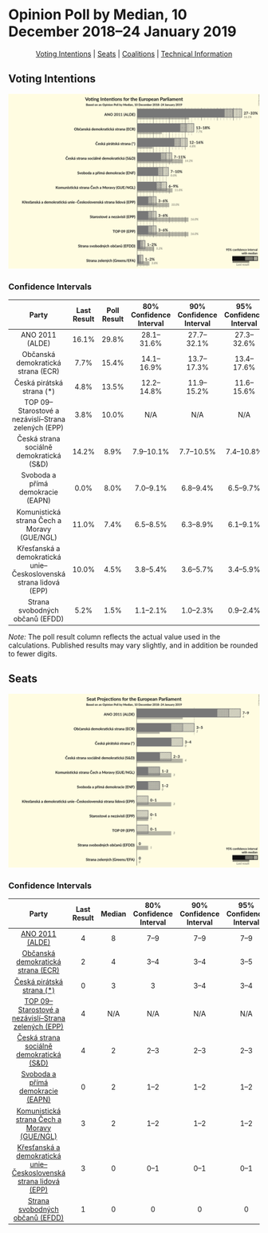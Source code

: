 # Opinion Poll by Median, 10 December 2018–24 January 2019

<p align="center"><a href="#voting-intentions">Voting Intentions</a> | <a href="#seats">Seats</a> | <a href="#coalitions">Coalitions</a> | <a href="#technical-information">Technical Information</a></p>

## Voting Intentions

![Graph with voting intentions not yet produced](2019-01-24-Median.png "Voting Intentions")

### Confidence Intervals

| Party | Last Result | Poll Result | 80% Confidence Interval | 90% Confidence Interval | 95% Confidence Interval | 99% Confidence Interval |
|:-----:|:-----------:|:-----------:|:-----------------------:|:-----------------------:|:-----------------------:|:-----------------------:|
| ANO 2011 (ALDE) | 16.1% | 29.8% | 28.1–31.6% |27.7–32.1% |27.3–32.6% |26.4–33.5% |
| Občanská demokratická strana (ECR) | 7.7% | 15.4% | 14.1–16.9% |13.7–17.3% |13.4–17.6% |12.8–18.4% |
| Česká pirátská strana (*) | 4.8% | 13.5% | 12.2–14.8% |11.9–15.2% |11.6–15.6% |11.0–16.3% |
| TOP 09–Starostové a nezávislí–Strana zelených (EPP) | 3.8% | 10.0% | N/A |N/A |N/A |N/A |
| Česká strana sociálně demokratická (S&D) | 14.2% | 8.9% | 7.9–10.1% |7.7–10.5% |7.4–10.8% |7.0–11.4% |
| Svoboda a přímá demokracie (EAPN) | 0.0% | 8.0% | 7.0–9.1% |6.8–9.4% |6.5–9.7% |6.1–10.3% |
| Komunistická strana Čech a Moravy (GUE/NGL) | 11.0% | 7.4% | 6.5–8.5% |6.3–8.9% |6.1–9.1% |5.6–9.7% |
| Křesťanská a demokratická unie–Československá strana lidová (EPP) | 10.0% | 4.5% | 3.8–5.4% |3.6–5.7% |3.4–5.9% |3.1–6.4% |
| Strana svobodných občanů (EFDD) | 5.2% | 1.5% | 1.1–2.1% |1.0–2.3% |0.9–2.4% |0.8–2.7% |

*Note:* The poll result column reflects the actual value used in the calculations. Published results may vary slightly, and in addition be rounded to fewer digits.

## Seats

![Graph with seats not yet produced](2019-01-24-Median-seats.png "Seats")

### Confidence Intervals

| Party | Last Result | Median | 80% Confidence Interval | 90% Confidence Interval | 95% Confidence Interval | 99% Confidence Interval |
|:-----:|:-----------:|:------:|:-----------------------:|:-----------------------:|:-----------------------:|:-----------------------:|
| <a href="#ano-2011-(alde)">ANO 2011 (ALDE)</a> | 4 | 8 | 7–9 |7–9 |7–9 |6–9 |
| <a href="#občanská-demokratická-strana-(ecr)">Občanská demokratická strana (ECR)</a> | 2 | 4 | 3–4 |3–4 |3–5 |3–5 |
| <a href="#česká-pirátská-strana-(*)">Česká pirátská strana (*)</a> | 0 | 3 | 3 |3–4 |3–4 |3–4 |
| <a href="#top-09–starostové-a-nezávislí–strana-zelených-(epp)">TOP 09–Starostové a nezávislí–Strana zelených (EPP)</a> | 4 | N/A | N/A |N/A |N/A |N/A |
| <a href="#česká-strana-sociálně-demokratická-(s&d)">Česká strana sociálně demokratická (S&D)</a> | 4 | 2 | 2–3 |2–3 |2–3 |1–3 |
| <a href="#svoboda-a-přímá-demokracie-(eapn)">Svoboda a přímá demokracie (EAPN)</a> | 0 | 2 | 1–2 |1–2 |1–2 |1–2 |
| <a href="#komunistická-strana-čech-a-moravy-(gue/ngl)">Komunistická strana Čech a Moravy (GUE/NGL)</a> | 3 | 2 | 1–2 |1–2 |1–2 |1–2 |
| <a href="#křesťanská-a-demokratická-unie–československá-strana-lidová-(epp)">Křesťanská a demokratická unie–Československá strana lidová (EPP)</a> | 3 | 0 | 0–1 |0–1 |0–1 |0–1 |
| <a href="#strana-svobodných-občanů-(efdd)">Strana svobodných občanů (EFDD)</a> | 1 | 0 | 0 |0 |0 |0 |


